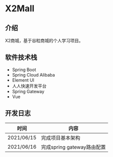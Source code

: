# X2Mall

## 介绍
X2商城，基于谷粒商城的个人学习项目。

## 软件技术栈
- Spring Boot
- Spring Cloud Alibaba
- Element UI
- 人人快速开发平台
- Spring Gateway
- Vue

## 开发日志

| 时间       | 内容                       |
| ---------- | -------------------------- |
| 2021/06/15 | 完成项目基本架构           |
| 2021/06/16 | 完成spring gateway路由配置 |

